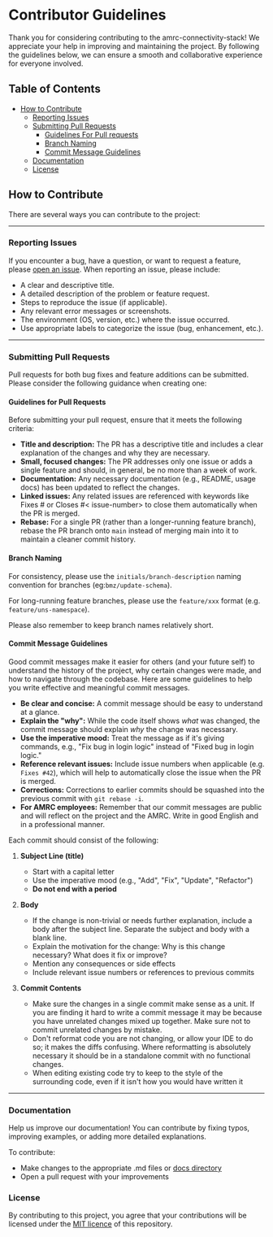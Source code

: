 # Contributor Guidelines

Thank you for considering contributing to the amrc-connectivity-stack!
We appreciate your help in improving and maintaining the project. By
following the guidelines below, we can ensure a smooth and collaborative
experience for everyone involved.

## Table of Contents

- [How to Contribute](#how-to-contribute)
    - [Reporting Issues](#reporting-issues)
    - [Submitting Pull Requests](#submitting-pull-requests)
        - [Guidelines For Pull requests](#guidelines-for-pull-requests)
        - [Branch Naming](#branch-naming)
        - [Commit Message Guidelines](#commit-message-guidelines)
    - [Documentation](#documentation)
    - [License](#license)

## How to Contribute

There are several ways you can contribute to the project:

---

### Reporting Issues

If you encounter a bug, have a question, or want to request a feature,
please [open an
issue](https://github.com/AMRC-FactoryPlus/amrc-connectivity-stack/issues).
When reporting an issue, please include:

- A clear and descriptive title.
- A detailed description of the problem or feature request.
- Steps to reproduce the issue (if applicable).
- Any relevant error messages or screenshots.
- The environment (OS, version, etc.) where the issue occurred.
- Use appropriate labels to categorize the issue (bug, enhancement, etc.).

----

### Submitting Pull Requests

Pull requests for both bug fixes and feature additions can be submitted.
Please consider the following guidance when creating one:

#### Guidelines for Pull Requests

Before submitting your pull request, ensure that it meets the following
criteria:

- **Title and description:** The PR has a descriptive title and includes
  a clear explanation of the changes and why they are necessary.
- **Small, focused changes:** The PR addresses only one issue or adds a
  single feature and should, in general, be no more than a week of work.
- **Documentation:** Any necessary documentation (e.g., README, usage
  docs) has been updated to reflect the changes.
- **Linked issues:** Any related issues are referenced with keywords
  like Fixes #<issue-number> or Closes #< issue-number> to close them
  automatically when the PR is merged.
- **Rebase:** For a single PR (rather than a longer-running feature
  branch), rebase the PR branch onto `main` instead of merging main into
  it to maintain a cleaner commit history.

#### Branch Naming

For consistency, please use the `initials/branch-description` naming
convention for branches (eg:`bmz/update-schema`).

For long-running feature branches, please use the `feature/xxx` 
format (e.g. `feature/uns-namespace`).

Please also remember to keep branch names relatively short.

#### Commit Message Guidelines

Good commit messages make it easier for others (and your future self) to
understand the history of the project, why certain changes were made,
and how to navigate through the codebase. Here are some guidelines to
help you write effective and meaningful commit messages.

- **Be clear and concise:** A commit message should be easy to
  understand at a glance.
- **Explain the "why":** While the code itself shows *what* was changed,
  the commit message should explain *why* the change was necessary.
- **Use the imperative mood:** Treat the message as if it's giving
  commands, e.g., "Fix bug in login logic" instead of "Fixed bug in
  login logic."
- **Reference relevant issues:** Include issue numbers when applicable
  (e.g. `Fixes #42`), which will help to automatically close the issue
  when the PR is merged.
- **Corrections:** Corrections to earlier commits should be squashed
  into the previous commit with `git rebase -i`.
- **For AMRC employees:** Remember that our commit messages are public
  and will reflect on the project and the AMRC. Write in good English
  and in a professional manner.

Each commit should consist of the following:

1. **Subject Line (title)**
    - Start with a capital letter
    - Use the imperative mood (e.g., "Add", "Fix", "Update", "Refactor")
    - **Do not end with a period**

2. **Body**
    - If the change is non-trivial or needs further explanation, include a
body after the subject line. Separate the subject and body with a blank
line.
    - Explain the motivation for the change: Why is this change necessary?
What does it fix or improve?
    - Mention any consequences or side effects
    - Include relevant issue numbers or references to previous commits

3. **Commit Contents**
    - Make sure the changes in a single commit make sense as a unit. If you
are finding it hard to write a commit message it may be because you have
unrelated changes mixed up together. Make sure not to commit unrelated
changes by mistake.
    - Don't reformat code you are not changing, or allow your IDE to do so; it
makes the diffs confusing. Where reformatting is absolutely necessary it
should be in a standalone commit with no functional changes.
    - When editing existing code try to keep to the style of the surrounding
code, even if it isn't how you would have written it

----

### Documentation

Help us improve our documentation! You can contribute by fixing typos,
improving examples, or adding more detailed explanations.

To contribute:
- Make changes to the appropriate .md files or [docs directory](../../docs)
- Open a pull request with your improvements

### License

By contributing to this project, you agree that your contributions will
be licensed under the [MIT licence](../../LICENSE) of this repository.
